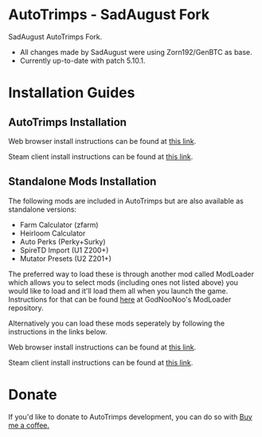 # AutoTrimps - SadAugust Fork

SadAugust AutoTrimps Fork.

-   All changes made by SadAugust were using Zorn192/GenBTC as base.
-   Currently up-to-date with patch 5.10.1.

# Installation Guides

## AutoTrimps Installation

Web browser install instructions can be found at <a href="https://github.com/SadAugust/AutoTrimps/blob/main/Installation%20Guides/AutoTrimps%20Browser.md">this link</a>.

Steam client install instructions can be found at <a href="https://github.com/SadAugust/AutoTrimps/blob/main/Installation%20Guides/AutoTrimps%20Steam.md">this link</a>.

## Standalone Mods Installation

The following mods are included in AutoTrimps but are also available as standalone versions:

-   Farm Calculator (zfarm)
-   Heirloom Calculator
-   Auto Perks (Perky+Surky)
-   SpireTD Import (U1 Z200+)
-   Mutator Presets (U2 Z201+)

The preferred way to load these is through another mod called ModLoader which allows you to select mods (including ones not listed above) you would like to load and it'll load them all when you launch the game. Instructions for that can be found <a href="https://github.com/GodNooNoo/TrimpsModLoader/blob/main/README.md">here</a> at GodNooNoo's ModLoader repository.

Alternatively you can load these mods seperately by following the instructions in the links below.

Web browser install instructions can be found at <a href="https://github.com/SadAugust/AutoTrimps/blob/main/Installation%20Guides/Standalone%20Mods%20Browser.md">this link</a>.

Steam client install instructions can be found at <a href="https://github.com/SadAugust/AutoTrimps/blob/main/Installation%20Guides/Standalone%20Mods%20Steam.md">this link</a>.

# Donate

If you'd like to donate to AutoTrimps development, you can do so with <a href="https://www.buymeacoffee.com/augustAutoTrimps">Buy me a coffee.</a>
